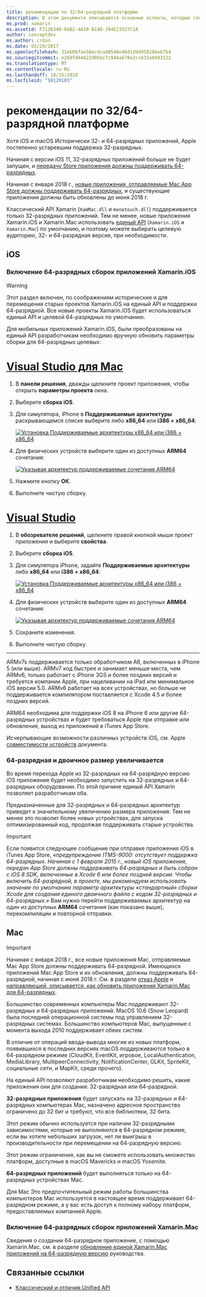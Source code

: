 ```yaml
---
title: рекомендации по 32/64-разрядной платформе
description: В этом документе описываются основные аспекты, которые следует учитывать при разработке для 32-разрядных и 64-разрядных архитектур для приложений Xamarin.iOS и Xamarin.Mac.
ms.prod: xamarin
ms.assetid: F7126340-04B2-4A10-B14D-394E23527C1A
author: conceptdev
ms.author: crdun
ms.date: 03/29/2017
ms.openlocfilehash: 31eb0bfae58ecdca40548e46d1d9d95828be67b4
ms.sourcegitcommit: e268fd44422d0bbc7c944a678e2cc633a0493122
ms.translationtype: MT
ms.contentlocale: ru-RU
ms.lasthandoff: 10/25/2018
ms.locfileid: "50120103"
---
```

# <a name="3264-bit-platform-considerations"></a>рекомендации по 32/64-разрядной платформе

Хотя iOS и macOS Исторически 32- и 64-разрядных приложений, Apple постепенно устаревшим поддержка 32-разрядных.

Начиная с версии iOS 11, 32-разрядных приложений больше не будет запущен, и [передачу Store приложения должны поддерживать 64-разрядных](https://developer.apple.com/news/?id=06282017b).

Начиная с января 2018 г., [новые приложения, отправляемые Mac App Store должны поддерживать 64-разрядных](https://developer.apple.com/news/?id=06282017a), и существующие приложения должны быть обновлены до июня 2018 г.

Классический API Xamarin (`XamMac.dll` и `monotouch.dll`) поддерживается только 32-разрядных приложений. Тем не менее, новые приложения Xamarin.iOS и Xamarin.Mac использовать [единый API](~/cross-platform/macios/unified/index.md) (`Xamarin.iOS` и `Xamarin.Mac`) по умолчанию, и поэтому можете выбирать целевую аудиторию, 32- и 64-разрядная версия, при необходимости.

## <a name="ios"></a>iOS

<a name="enable-64" />

### <a name="enabling-64-bit-builds-of-xamarinios-apps"></a>Включение 64-разрядных сборок приложений Xamarin.iOS

> [!WARNING]
> Этот раздел включен, по соображениям исторические и для перемещения старых проектов Xamarin.iOS на единый API и поддержки 64-разрядной. Все новые проекты Xamarin.iOS будет использоваться единый API и целевой 64-разрядных по умолчанию.

Для мобильных приложений Xamarin.iOS, были преобразованы на единый API разработчикам необходимо вручную обновить параметры сборки для 64-разрядных целевых:

# <a name="visual-studio-for-mactabmacos"></a>[Visual Studio для Mac](#tab/macos)

1. В **панели решения**, дважды щелкните проект приложения, чтобы открыть **параметры проекта** окна.
2. Выберите **сборка iOS**.
3. Для симулятора, iPhone в **Поддерживаемые архитектуры** раскрывающемся списке выберите либо **x86\_64** или **i386 + x86\_64**:

   [![Установка Поддерживаемые архитектуры x86\_64 или i386 + x86\_64](Images/Image01.png "Setting Supported architectures to x86\_64 or i386 + x86\_64")](Images/Image01-large.png#lightbox) 

4. Для физических устройств выберите один из доступных **ARM64** сочетания:

   [![Указывая архитектур поддерживаемые сочетания ARM64](Images/Image02.png "параметр Поддерживаемые архитектуры, к одному из сочетаний ARM64")](Images/Image02-large.png#lightbox)

5. Нажмите кнопку **ОК**.
6. Выполните чистую сборку.

# <a name="visual-studiotabwindows"></a>[Visual Studio](#tab/windows)

1. В **обозревателе решений**, щелкните правой кнопкой мыши проект приложения и выберите **свойства**.
2. Выберите **сборка iOS**.
3. Для симулятора iPhone, задайте **Поддерживаемые архитектуры** либо **x86\_64** или **i386 + x86\_64**: 

   [![Установка Поддерживаемые архитектуры x86_64 или i386 + x86\_64](Images/VS02.png "Setting Supported architectures to x86_64 or i386 + x86\_64")](Images/VS02-large.png#lightbox)

4. Для физических устройств выберите один из доступных **ARM64** сочетания:
    
   [![Указывая архитектур поддерживаемые сочетания ARM64](Images/VS01.png "параметр Поддерживаемые архитектуры, к одному из сочетаний ARM64")](Images/VS01-large.png#lightbox)

5. Сохраните изменения.
6. Выполните чистую сборку.

-----

ARMv7s поддерживается только обработчиком A6, включенных в iPhone 5 (или выше). ARMv7 код быстрее и занимает меньше места, чем ARMv6, только работает с iPhone 3GS и более поздних версий и требуется компании Apple, при нацеливании на iPad или минимальное iOS версии 5.0. ARMv6 работает на всех устройствах, но больше не поддерживается компилятором поставляется с Xcode 4.5 и более поздних версий. 

ARM64 необходима для поддержки iOS 8 на iPhone 6 или другие 64-разрядных устройствах и будет требоваться Apple при отправке или обновления, выход из приложений в iTunes App Store.

Исчерпывающие возможности различных устройств iOS, см. Apple [совместимости устройств](https://developer.apple.com/library/content/documentation/DeviceInformation/Reference/iOSDeviceCompatibility/DeviceCompatibilityMatrix/DeviceCompatibilityMatrix.html) документа.

### <a name="64-bit-and-binary-size-increases"></a>64-разрядная и двоичное размер увеличивается

Во время перехода Apple из 32-разрядных на 64-разрядную версию iOS приложения будет необходимо запустить на 32-разрядных и 64-разрядных оборудовании. По этой причине единый API Xamarin позволяет разработчикам оба.

Предназначенные для 32-разрядных и 64-разрядных архитектур приведет к значительному увеличению размера приложения. Тем не менее это позволит более новых устройствах, для запуска оптимизированный код, продолжая поддерживать старые устройства.

> [!IMPORTANT]
> Если появится следующее сообщение при отправке приложения iOS в iTunes App Store, _«предупреждение ITMS-9000: отсутствует поддержка 64-разрядных. Начиная с 1 февраля 2015 г., новый iOS приложения, передан App Store должны поддерживать 64-разрядных и быть собран с iOS 8 SDK, включенные в Xcode 6 или более поздней версии. Чтобы включить 64-разрядной, в проекте, мы рекомендуем использовать значение по умолчанию параметр архитектуры «стандартный» сборки Xcode для создания единого двоичного файла с кодом 32-разрядных и 64-разрядных.»_ Вам нужно перейти поддерживаемых архитектур на один из доступных **ARM64** сочетания (как показано выше), перекомпиляции и повторной отправки.

## <a name="mac"></a>Mac

> [!IMPORTANT]
> Начиная с января 2018 г., все новые приложения Mac, отправляемые Mac App Store должны поддерживать 64-разрядной. Имеющихся приложений Mac App Store и их обновления, должны поддерживать 64-разрядной, начиная с июня 2018 г. См. в разделе [отказ Apple](https://developer.apple.com/news/?id=06282017a) и [направляющей, описывается, как обновить приложения Xamarin.Mac для 64-разрядных](~/cross-platform/macios/32-and-64/mac-64-bit.md).

Большинство современных компьютеры Mac поддерживают 32-разрядных и 64-разрядных приложений.   MacOS 10.6 (Snow Leopard) была последней операционной системы под управлением 32-разрядных системах.   Большинство компьютеров Mac, выпущенные с момента выхода 2010 поддерживает обеих систем.

В отличие от операций ввода-вывода многие из новых платформ, появившихся в последних версиях macOS поддерживаются только в 64-разрядном режиме (CloudKit, EventKit, игровое, LocalAuthentication, MediaLibrary, MultipeerConnectivity, NotificationCenter, GLKit, SpriteKit, социальные сети, и MapKit, среди прочего).

На единый API позволяют разработчикам необходимо решить, какие приложения они для создания: 32-разрядная или 64-разрядной.

**32-разрядные приложения** будет запускать на 32-разрядных и 64-разрядных компьютерах Mac, назначено адресное пространство ограничено до 32 бит и требуют, что все библиотеки, 32 бита.

Этот режим обычно используется при наличии 32-разрядными зависимостями, которые не выполняются в 64-разрядном режиме, если вы хотите небольших загрузок, нет ли выигрыш в производительности при перемещении на 64-разрядную версию.

Этот режим ограничения, как вы не сможете использовать множество платформ, доступные в macOS Mavericks и macOS Yosemite.

**64-разрядных приложений** будет выполняться только на 64-разрядных устройствах Mac.

Для Mac Это предпочтительный режим работы большинства компьютеров Mac используется в настоящее время поддерживает 64-разрядном режиме, а у вас есть доступ к полному набору платформ, предоставляемых компанией Apple.

### <a name="enabling-64-bit-builds-of-xamarinmac-apps"></a>Включение 64-разрядных сборок приложений Xamarin.Mac

Сведения о создании 64-разрядное приложение, с помощью Xamarin.Mac, см. в разделе [обновление единой Xamarin.Mac приложений на 64-разрядную версию](~/cross-platform/macios/32-and-64/mac-64-bit.md) руководства.

## <a name="related-links"></a>Связанные ссылки

- [Классический и отличия Unified API](https://developer.xamarin.com/releases/ios/api_changes/classic-vs-unified-8.6.0/)

